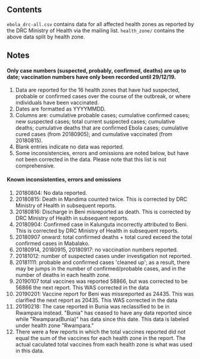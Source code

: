 ## Contents
`ebola_drc-all.csv` contains data for all affected health zones as reported by the DRC Ministry of Health via the mailing list.
`health_zone/` contains the above data split by health zone.

## Notes
#### Only case numbers (suspected, probably, confirmed, deaths) are up to date; vaccination numbers have only been recorded until 29/12/19.
1. Data are reported for the 16 health zones that have had suspected, probable or confirmed cases over the course of the outbreak, or where individuals have been vaccinated.
2. Dates are formatted as YYYYMMDD.
3. Columns are: cumulative probable cases; cumulative confirmed cases; new suspected cases; total current suspected cases; cumulative deaths; cumulative deaths that are confirmed Ebola cases; cumulative cured cases (from 20180905); and cumulative vaccinated (from 20180815).
4. Blank entries indicate no data was reported.
5. Some inconsistencies, errors and omissions are noted below, but have not been corrected in the data. Please note that this list is not comprehensive.

#### Known inconsistenties, errors and omissions
1. 20180804: No data reported.
2. 20180815: Death in Mandima counted twice. This is corrected by DRC Ministry of Health in subsequent reports.
3. 20180816: Discharge in Beni misreported as death. This is corrected by DRC Ministry of Health in subsequent reports.
4. 20180904: Confirmed case in Kalunguta incorrectly attributed to Beni. This is corrected by DRC Ministry of Health in subsequent reports.
5. 20180907 onward: total confirmed deaths + total cured exceed the total confirmed cases in Mabalako.
6. 20180914, 20180915, 20180917: no vaccination numbers reported.
7. 20181012: number of suspected cases under investigation not reported.
8. 20181111: probable and confirmed cases 'cleaned up'; as a result, there may be jumps in the number of confirmed/probable cases, and in the number of deaths in each health zone.
9. 20190107 total vaccines was reported 58866, but was corrected to be 56866 the next report. This WAS corrected in the data 
10. 20190201: Vaccine report for Beni was missreported as 24435. This was clarified the next report as 20435. This WAS corrected in the data
11. 20190218: The case reported in Bunia was reclassified to be in Rwampara instead. "Bunia" has ceased to have any data reported since while "Rwampara(Bunia)" has data since this date. This data is labeled under health zone "Rwampara."
12. There were a few reports in which the total vaccines reported did not equal the sum of the vaccines for each health zone in the report. The actual caculated total vaccines from each health zone is what was used in this data. 
